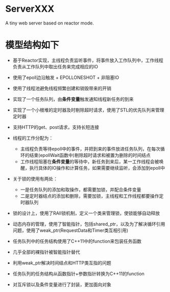 # ServerXXX
A tiny web server based on reactor mode.

# 模型结构如下

* 基于Reactor实现，主线程负责监听事件，将事件放入工作队列中，工作线程负责从工作队列中取出任务来完成相应的IO
* 使用了epoll边沿触发 + EPOLLONESHOT + 非阻塞IO
* 使用了线程池避免线程频繁创建和销毁带来的开销
* 实现了一个任务队列，由**条件变量**触发通知线程新任务的到来
* 实现了一个小根堆的定时器及时剔除超时请求，使用了STL的优先队列来管理定时器
* 支持HTTP的get、post请求，支持长短连接
* 线程的工作分配为：
    * 主线程负责等待epoll中的事件，并把到来的事件放进任务队列，在每次循环的结束(epollWait函数中)剔除超时请求和被置为删除的时间结点
    * 工作线程阻塞在**条件变量**的等待中，新任务到来后，某一工作线程会被唤醒，执行具体的IO操作和计算任务，如果需要继续监听，会添加到epoll中 

* 关于锁的使用有两处：
    * 一是任务队列的添加和取操作，都需要加锁，并配合条件变量
    * 二是定时器结点的添加和删除，需要加锁，主线程和工作线程都要操作定时器队列
* 锁的设计上，使用了RAII锁机制，定义一个类来管理锁，使锁能够自动释放
* 动态内存的管理，使用了智能指针，包括shared_ptr，以及为了解决循环引用问题，使用了weak_ptr(RequestData和Timer类互相引用)
* 任务队列中的任务结构使用了C++11中的function来包装任务函数

* 几乎全部的裸指针被智能指针替代
* 利用weak_ptr解决时间结点和HTTP类互指的问题
* 任务队列的任务结构从函数指针+参数指针转换为C++11的function  
* 对互斥锁以及条件变量进行了封装，更加面向对象